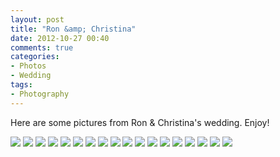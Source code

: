 ```yaml
---
layout: post
title: "Ron &amp; Christina"
date: 2012-10-27 00:40
comments: true
categories: 
- Photos
- Wedding
tags:
- Photography
---
```

Here are some pictures from Ron & Christina's wedding.  Enjoy!

<div class="galleria">
<a href="http://img.gtww.net/2012/10_Ron_Christina/0460/ron_christina-1_b59efab.jpg"><img data-title="Fun Picture" data-description="" src="http://img.gtww.net/2012/10_Ron_Christina/0460/Thumbs/ron_christina-1_f450.jpg"/></a>
<a href="http://img.gtww.net/2012/10_Ron_Christina/0460/ron_christina-2_8341d63.jpg"><img data-title="Waiting" data-description="" src="http://img.gtww.net/2012/10_Ron_Christina/0460/Thumbs/ron_christina-2_f0bc.jpg"/></a>
<a href="http://img.gtww.net/2012/10_Ron_Christina/0460/ron_christina-3_81f280c.jpg"><img data-title="Some Of The Bride's Side" data-description="" src="http://img.gtww.net/2012/10_Ron_Christina/0460/Thumbs/ron_christina-3_3eb6.jpg"/></a>
<a href="http://img.gtww.net/2012/10_Ron_Christina/0460/ron_christina-4_cc3c540.jpg"><img data-title="Wedding Sign" data-description="" src="http://img.gtww.net/2012/10_Ron_Christina/0460/Thumbs/ron_christina-4_a1b9.jpg"/></a>
<a href="http://img.gtww.net/2012/10_Ron_Christina/0460/ron_christina-5_8d45d9c.jpg"><img data-title="Some Support" data-description="" src="http://img.gtww.net/2012/10_Ron_Christina/0460/Thumbs/ron_christina-5_01da.jpg"/></a>
<a href="http://img.gtww.net/2012/10_Ron_Christina/0460/ron_christina-6_f92a6c9.jpg"><img data-title="More Support" data-description="" src="http://img.gtww.net/2012/10_Ron_Christina/0460/Thumbs/ron_christina-6_17ee.jpg"/></a>
<a href="http://img.gtww.net/2012/10_Ron_Christina/0460/ron_christina-7_33840a9.jpg"><img data-title="Leaf Girls" data-description="" src="http://img.gtww.net/2012/10_Ron_Christina/0460/Thumbs/ron_christina-7_df44.jpg"/></a>
<a href="http://img.gtww.net/2012/10_Ron_Christina/0460/ron_christina-8_45c0204.jpg"><img data-title="Crunchy Stuff" data-description="" src="http://img.gtww.net/2012/10_Ron_Christina/0460/Thumbs/ron_christina-8_e356.jpg"/></a>
<a href="http://img.gtww.net/2012/10_Ron_Christina/0460/ron_christina-9_16b8aaf.jpg"><img data-title="Lord Of The Rings" data-description="" src="http://img.gtww.net/2012/10_Ron_Christina/0460/Thumbs/ron_christina-9_1912.jpg"/></a>
<a href="http://img.gtww.net/2012/10_Ron_Christina/0460/ron_christina-10_d8b6116.jpg"><img data-title="Shining Moment" data-description="" src="http://img.gtww.net/2012/10_Ron_Christina/0460/Thumbs/ron_christina-10_bc13.jpg"/></a>
<a href="http://img.gtww.net/2012/10_Ron_Christina/0460/ron_christina-11_0c3aa78.jpg"><img data-title="Everyone's Looking" data-description="" src="http://img.gtww.net/2012/10_Ron_Christina/0460/Thumbs/ron_christina-11_0ac8.jpg"/></a>
<a href="http://img.gtww.net/2012/10_Ron_Christina/0460/ron_christina-12_2c1394d.jpg"><img data-title="Hearts And Flowers" data-description="The little details are lovely" src="http://img.gtww.net/2012/10_Ron_Christina/0460/Thumbs/ron_christina-12_b0b8.jpg"/></a>
<a href="http://img.gtww.net/2012/10_Ron_Christina/0460/ron_christina-13_613506a.jpg"><img data-title="Grand Outdoors" data-description="Strawberry Farms Golf Course" src="http://img.gtww.net/2012/10_Ron_Christina/0460/Thumbs/ron_christina-13_1794.jpg"/></a>
<a href="http://img.gtww.net/2012/10_Ron_Christina/0460/ron_christina-14_209a631.jpg"><img data-title="Tying The Knot" data-description="They literally tied a knot to signify their intertwining lives.  Check out Christina's effort." src="http://img.gtww.net/2012/10_Ron_Christina/0460/Thumbs/ron_christina-14_b83a.jpg"/></a>
<a href="http://img.gtww.net/2012/10_Ron_Christina/0460/ron_christina-15_1035b5d.jpg"><img data-title="Wooo" data-description="" src="http://img.gtww.net/2012/10_Ron_Christina/0460/Thumbs/ron_christina-15_8f10.jpg"/></a>
<a href="http://img.gtww.net/2012/10_Ron_Christina/0460/ron_christina-16_1bdea05.jpg"><img data-title="Happy Moment" data-description="" src="http://img.gtww.net/2012/10_Ron_Christina/0460/Thumbs/ron_christina-16_ab3c.jpg"/></a>
<a href="http://img.gtww.net/2012/10_Ron_Christina/0460/ron_christina-17_44abf19.jpg"><img data-title="Onward To Victory" data-description="" src="http://img.gtww.net/2012/10_Ron_Christina/0460/Thumbs/ron_christina-17_1c8f.jpg"/></a>
<a href="http://img.gtww.net/2012/10_Ron_Christina/0460/ron_christina-18_e4a13e4.jpg"><img data-title="Thank You Gifts" data-description="" src="http://img.gtww.net/2012/10_Ron_Christina/0460/Thumbs/ron_christina-18_267b.jpg"/></a>
</div>

